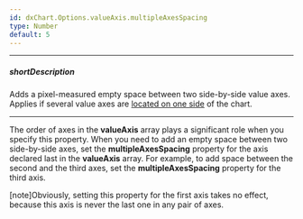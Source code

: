 ```yaml
---
id: dxChart.Options.valueAxis.multipleAxesSpacing
type: Number
default: 5
---
```

---
##### shortDescription
Adds a pixel-measured empty space between two side-by-side value axes. Applies if several value axes are [located on one side](/api-reference/20%20Data%20Visualization%20Widgets/dxChart/1%20Configuration/valueAxis/position.md '/Documentation/ApiReference/Data_Visualization_Widgets/dxChart/Configuration/valueAxis/#position') of the chart.

---
The order of axes in the **valueAxis** array plays a significant role when you specify this property. When you need to add an empty space between two side-by-side axes, set the **multipleAxesSpacing** property for the axis declared last in the **valueAxis** array. For example, to add space between the second and the third axes, set the **multipleAxesSpacing** property for the third axis.

[note]Obviously, setting this property for the first axis takes no effect, because this axis is never the last one in any pair of axes.
